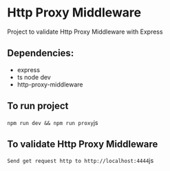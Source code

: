 # Http Proxy Middleware

Project to validate Http Proxy Middleware with Express

## Dependencies:

- express
- ts node dev
- http-proxy-middleware

## To run project

`npm run dev && npm run proxy`js

## To validate Http Proxy Middleware

`Send get request http to http://localhost:4444`js
